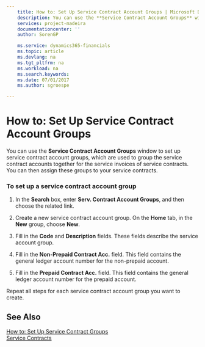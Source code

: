 ```yaml
---
    title: How to: Set Up Service Contract Account Groups | Microsoft Docs
    description: You can use the **Service Contract Account Groups** window to set up service contract account groups, which are used to group the service contract accounts together for the service invoices of service contracts. You can then assign these groups to your service contracts.
    services: project-madeira
    documentationcenter: ''
    author: SorenGP

    ms.service: dynamics365-financials
    ms.topic: article
    ms.devlang: na
    ms.tgt_pltfrm: na
    ms.workload: na
    ms.search.keywords:
    ms.date: 07/01/2017
    ms.author: sgroespe

---
```

# How to: Set Up Service Contract Account Groups
You can use the **Service Contract Account Groups** window to set up service contract account groups, which are used to group the service contract accounts together for the service invoices of service contracts. You can then assign these groups to your service contracts.  
  
### To set up a service contract account group  
  
1.  In the **Search** box, enter **Serv. Contract Account Groups**, and then choose the related link.  
  
2.  Create a new service contract account group. On the **Home** tab, in the **New** group, choose **New**.  
  
3.  Fill in the **Code** and **Description** fields. These fields describe the service account group.  
  
4.  Fill in the **Non-Prepaid Contract Acc.** field. This field contains the general ledger account number for the non-prepaid account.  
  
5.  Fill in the **Prepaid Contract Acc.** field. This field contains the general ledger account number for the prepaid account.  
  
 Repeat all steps for each service contract account group you want to create.  
  
## See Also  
 [How to: Set Up Service Contract Groups](../how-to-set-up-service-contract-groups.md)   
 [Service Contracts](../service-contracts.md)